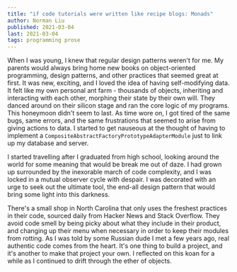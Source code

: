 ```yaml
---
title: "if code tutorials were written like recipe blogs: Monads"
author: Norman Liu
published: 2021-03-04
last: 2021-03-04
tags: programming prose
---
```


When I was young, I knew that regular design patterns weren't for me. My parents would always bring home new books on object-oriented programming, design patterns, and other practices that seemed great at first. It was new, exciting, and I loved the idea of having self-modifying data. It felt like my own personal ant farm - thousands of objects, inheriting and interacting with each other, morphing their state by their own will. They danced around on their silicon stage and ran the core logic of my programs. This honeymoon didn't seem to last. As time wore on, I got tired of the same bugs, same errors, and the same frustrations that seemed to arise from giving actions to data. I started to get nauseous at the thought of having to implement a `CompositeAbstractFactoryPrototypeAdapterModule` just to link up my database and server.

I started travelling after I graduated from high school, looking around the world for some meaning that would be break me out of daze. I had grown up surrounded by the inexorable march of code complexity, and I was locked in a mutual observer cycle with despair. I was decorated with an urge to seek out the ultimate tool, the end-all design pattern that would bring some light into this darkness.

There's a small shop in North Carolina that only uses the freshest practices in their code, sourced daily from Hacker News and Stack Overflow. They avoid code smell by being picky about what they include in their product, and changing up their menu when necessary in order to keep their modules from rotting. As I was told by some Russian dude I met a few years ago, real authentic code comes from the heart. It's one thing to build a project, and it's another to make that project your own. I reflected on this koan for a while as I continued to drift through the ether of objects.
